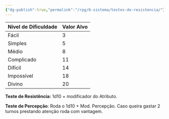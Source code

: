 ```yaml
---
{"dg-publish":true,"permalink":"/rpg/6-sistema/testes-de-resistencia/"}
---
```




| Nível de Dificuldade | Valor Alvo |
|----------------------|------------|
| Fácil                | 3          |
| Simples              | 5          |
| Médio                | 8          |
| Complicado           | 11         |
| Difícil              | 14         |
| Impossível           | 18         |
| Divino               | 20         |

**Teste de Resistência:** 1d10 + modificador do Atributo.
 
**Teste de Percepção**: Roda o 1d10 + Mod. Percepção. Caso queira gastar 2 turnos prestando atenção roda com vantagem.


